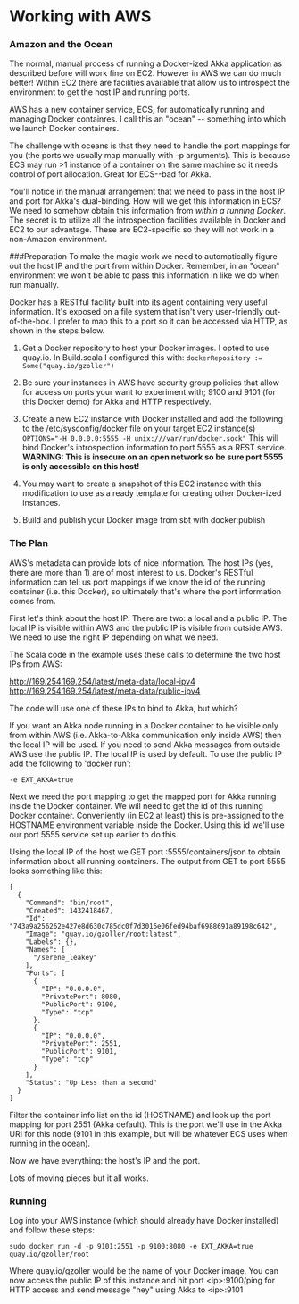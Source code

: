 # Working with AWS

### Amazon and the Ocean
The normal, manual process of running a Docker-ized Akka application as described before will work fine on EC2.  However in AWS we can do much better!  Within EC2 there are facilities available that allow us to introspect the environment to get the host IP and running ports.

AWS has a new container service, ECS, for automatically running and managing Docker containres.  I call this an "ocean" -- something into which we launch Docker containers.

The challenge with oceans is that they need to handle the port mappings for you (the ports we usually map manually with -p arguments).  This is because ECS may run &gt;1 instance of a container on the same machine so it needs control of port allocation.  Great for ECS--bad for Akka.

You'll notice in the manual arrangement that we need to pass in the host IP and port for Akka's dual-binding.  How will we get this information in ECS?  We need to somehow obtain this information from *within a running Docker*.  The secret is to utilize all the introspection facilities available in Docker and EC2 to our advantage.  These are EC2-specific so they will not work in a non-Amazon environment.

###Preparation
To make the magic work we need to automatically figure out the host IP and the port from within Docker.  Remember, in an "ocean" environment we won't be able to pass this information in like we do when run manually.

Docker has a RESTful facility built into its agent containing very useful information.  It's exposed on a file system that isn't very user-friendly out-of-the-box.  I prefer to map this to a port so it can be accessed via HTTP, as shown in the steps below.  

 1. Get a Docker repository to host your Docker images.  I opted to use quay.io.  In Build.scala I configured this with:
    ```dockerRepository := Some("quay.io/gzoller")```

 2. Be sure your instances in AWS have security group policies that allow for access on ports your want to experiment with; 9100 and 9101 (for this Docker demo) for Akka and HTTP respectively.
 3. Create a new EC2 instance with Docker installed and add the following to the /etc/sysconfig/docker file on your target EC2 instance(s)
   ```OPTIONS="-H 0.0.0.0:5555 -H unix:///var/run/docker.sock"```
This will bind Docker's introspection information to port 5555 as a REST service.  **WARNING: This is insecure on an open network so be sure port 5555 is only accessible on this host!**
 4. You may want to create a snapshot of this EC2 instance with this modification to use as a ready  template for creating other Docker-ized instances.
 5. Build and publish your Docker image from sbt with docker:publish

### The Plan
AWS's metadata can provide lots of nice information.  The host IPs (yes, there are more than 1) are of most interest to us.  Docker's RESTful information can tell us port mappings if we know the id of the running container (i.e. this Docker), so ultimately that's where the port information comes from.

First let's think about the host IP.  There are two: a local and a public IP.  The local IP is visible within AWS and the public IP is visible from outside AWS.  We need to use the right IP depending on what we need.

The Scala code in the example uses these calls to determine the two host IPs from AWS:

http://169.254.169.254/latest/meta-data/local-ipv4
http://169.254.169.254/latest/meta-data/public-ipv4

The code will use one of these IPs to bind to Akka, but which?  

If you want an Akka node running in a Docker container to be visible only from within AWS (i.e. Akka-to-Akka communication only inside AWS) then the local IP will be used.  If you need to send Akka messages from outside AWS use the public IP.  The local IP is used by default.  To use the public IP add the following to 'docker run':

    -e EXT_AKKA=true

Next we need the port mapping to get the mapped port for Akka running inside the Docker container.  We will need to get the id of this running Docker container.  Conveniently (in EC2 at least) this is pre-assigned to the HOSTNAME environment variable inside the Docker.  Using this id we'll use our port 5555 service set up earlier to do this.

Using the local IP of the host we GET port :5555/containers/json to obtain information about all running containers.  The output from GET to port 5555 looks something like this:

    [
      {
        "Command": "bin/root",
        "Created": 1432418467,
        "Id": "743a9a256262e427e8d630c785dc0f7d3016e06fed94baf6988691a89198c642",
        "Image": "quay.io/gzoller/root:latest",
        "Labels": {},
        "Names": [
          "/serene_leakey"
        ],
        "Ports": [
          {
            "IP": "0.0.0.0",
            "PrivatePort": 8080,
            "PublicPort": 9100,
            "Type": "tcp"
          },
          {
            "IP": "0.0.0.0",
            "PrivatePort": 2551,
            "PublicPort": 9101,
            "Type": "tcp"
          }
        ],
        "Status": "Up Less than a second"
      }
    ]

Filter the container info list on the id (HOSTNAME) and look up the port mapping for port 2551 (Akka default).  This is the port we'll use in the Akka URI for this node (9101 in this example, but will be whatever ECS uses when running in the ocean).

Now we have everything: the host's IP and the port.

Lots of moving pieces but it all works.

### Running
Log into your AWS instance (which should already have Docker installed) and follow these steps:

```
sudo docker run -d -p 9101:2551 -p 9100:8080 -e EXT_AKKA=true quay.io/gzoller/root
```

Where quay.io/gzoller would be the name of your Docker image.  You can now access the public IP of this instance and hit port &lt;ip&gt;:9100/ping for HTTP access and send message "hey" using Akka to &lt;ip&gt;:9101


